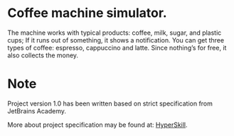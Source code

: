 
# Coffee machine simulator.

The machine works with typical products: coffee, milk, sugar, and plastic cups;
If it runs out of something, it shows a notification.
You can get three types of coffee: espresso, cappuccino and latte.
Since nothing’s for free, it also collects the money.

# Note

Project version 1.0 has been written based on strict specification from JetBrains Academy.

More about project specification may be found at:
[HyperSkill](https://hyperskill.org/projects/33).

